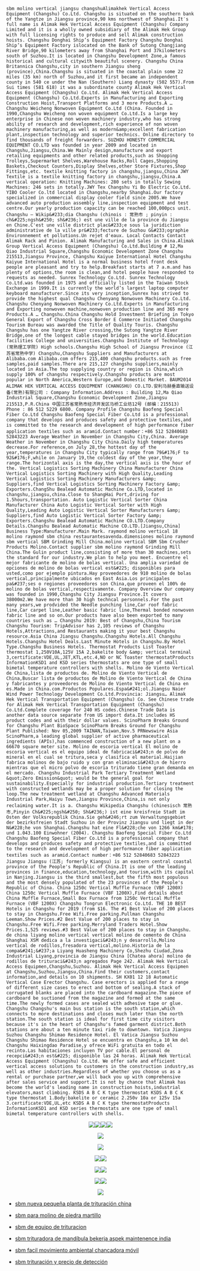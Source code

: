 
```
sbm molino vertical jiangsu changshuAlimakhek Vertical Access Equipment (Changshu) Co.Ltd. Changshu is situated on the southern bank of the Yangtze in Jiangsu province,90 kms northwest of Shanghai.It′s full name is Alimak Hek Vertical Access Equipment (Changshu) Company Limited and it is a wholly owned subsidiary of the Alimak Hek Group with full licensing rights to produce and sell Alimak construction hoists. Changshu Donghai Ship’s Equipment Factory Changshu Donghai Ship’s Equipment Factory islocated on the Bank of Sutong Changjiang River Bridge,90 kilometers away from Shanghai Port and 37kilometers south of Suzhou.It is located in Changshu Development Zone,a famous historical and cultural citywith beautiful scenery. Changshu China Britannica Changshu,city in southern Jiangsu sheng (province),China.Changshu is situated in the coastal plain some 22 miles (35 km) north of Suzhou,and it first became an independent county in 540 ce under the Nan (Southern) Liang dynasty (502 557).From Sui times (581 618) it was a subordinate county Alimak Hek Vertical Access Equipment (Changshu) Co.Ltd. Alimak Hek Vertical Access Equipment (Changshu) Co.Ltd.Experts in Manufacturing and Exporting Construction Hoist,Transport Platforms and 3 more Products.A … Changshu Weicheng Nonwoven Equipment Co.Ltd (China. Founded in 1990,Changshu Weicheng non woven equipment Co.Ltd.Is a large key enterprise in Chinese non woven machinery industry,who has strong ability of research and development,rich experience of non woven machinery manufacturing,as well as modern&amp;excellent fabrication plant,inspection technology and superior technics. Online directory to find thousands of freight forwarders. SUZHOU HONESTY COMMERCIAL EQUIPMENT CO.LTD was founded in year 2009 and located in Changshu,Jiangsu,China.We Mainly design,manufacture and export retailing equipments and other related products,such as Shopping Trolleys,Supermarket Shelves,Warehouse Racks,Roll Cages,Shopping Baskets,Checkout Counters,Display Shelves,other Store Fixtures,Shop Fittings,etc. textile knitting factory in changshu,jiangsu,China JWY Textile is a textile knitting factory in changshu,jiangsu,China.A vertical operation: Knitting Machines: 280 sets in totally Sewing Machines: 246 sets in totally.JWY Tex Changshu Yi Bo Electric Co.Ltd. YIBO Cooler Co.ltd located in Changshu,nearby Shanghai.Our factory specialized in commercial display cooler field since 2005.We have advanced auto production assembly line,inspection equipment and test centre.Our yearly production capacity can be reached 100,000pcs unit. Changshu — Wikip&#233;dia Changshu (chinois : 常熟市 ; pinyin : ch&#225;ngsh&#250; sh&#236;) est une ville de la province du Jiangsu en Chine.C'est une ville district plac&#233;e sous la juridiction administrative de la ville pr&#233;fecture de Suzhou G&#233;ographie Environnement et pollutions.Un rejet d'eaux. Local Contacts Contact Alimak Rack and Pinion. Alimak Manufacturing and Sales in China.Alimak Group Vertical Access Equipment (Changshu) Co.Ltd.Building # 12,Ma Qiao Industrial Square,Changshu Economic Development Zone Changshu 215513,Jiangsu Province, Changshu Kaiyue International Hotel Changshu Kaiyue International Hotel is a normal business hotel front desk people are pleasant and try to help.Breakfast starts at 7 a.m.and has plenty of options,the room is clean,and hotel people have responded to requests as needed. Sunrex Technology Co.Ltd. Sunrex Technology Co.Ltd.was founded in 1975 and officially listed in the Taiwan Stock Exchange in 1999.It is currently the world’s largest laptop computer keyboard manufacturer.Since its very inception,Sunrex has strived to provide the highest qual Changshu Chenyang Nonwoven Machinery Co.Ltd. Changshu Chenyang Nonwoven Machinery Co.Ltd.Experts in Manufacturing and Exporting nonwoven machine,nonwoven production line and 365 more Products.A … Changshu.China Changshu Hold Investment Briefing in Tokyo General Export of Changshu Cross Border E Commerce Initiated Changshu Tourism Bureau was awarded the Title of Quality Touris. Changshu Changshu has one Yangtze River crossing,the Sutong Yangtze River Bridge,one of the longest cable stayed bridges in the world.Education facilities College and universities.Changshu Institute of Technology (常熟理工学院) High schools.Changshu High School of Jiangsu Province (江苏省常熟中学) Changshu,Changshu Suppliers and Manufacturers at Alibaba.com Alibaba.com offers 215,400 changshu products.such as free samples,paid samples.There are 215,127 changshu suppliers,mainly located in Asia.The top supplying country or region is China,which supply 100% of changshu respectively.Changshu products are most popular in North America,Western Europe,and Domestic Market. BAUM2014 ALIMAK HEK VERTICAL ACCESS EQUIPMENT (CHANGSHU) CO.LTD.安利马赫垂直输送设备(常熟)有限公司 : Company Information.Address : Building 12,Ma Qiao Industrial Square,Changshu Economic Development Zone,Jiangsu 215513,P.R.China 中国江苏省常熟市经济开发区马桥工业坊12号 (邮编：215513) Phone : 86 512 5229 6800. Company Profile Changshu Baofeng Special Fiber Co.Ltd Changshu Baofeng Special Fiber Co.Ltd is a professional company that develops and produces safety and protective textiles,and is committed to the research and development of high performance fiber application textiles such as aramid.Contact number：+86 512 52840683 52843223 Average Weather in November in Changshu City,China. Average Weather in November in Changshu City China.Daily high temperatures decrease.For reference,on July 28,the hottest day of the year,temperatures in Changshu City typically range from 79&#176;F to 92&#176;F,while on January 19,the coldest day of the year,they range.The horizontal axis is the day,the vertical axis is the hour of the. Vertical Logistics Sorting Machinery China Manufacturer China Vertical Logistics Sorting Machinery with High Quality,Leading Vertical Logistics Sorting Machinery Manufacturers &amp; Suppliers,find Vertical Logistics Sorting Machinery Factory &amp; Exporters.ChangShu Bealead Automatic Machine Co.LTD,located in changshu,jiangsu,china.Close to ShangHai Port,driving for 1.5hours,transportation. Auto Logistic Vertical Sorter China Manufacturer China Auto Logistic Vertical Sorter with High Quality,Leading Auto Logistic Vertical Sorter Manufacturers &amp; Suppliers,find Auto Logistic Vertical Sorter Factory &amp; Exporters.Changshu Bealead Automatic Machine CO.LTD.Company Details.Changshu Bealead Automatic Machine CO.LTD.[Jiangsu,China] Business Type:Manufacturer.Main Mark. raymond molino vertical 18 molino raymond sbm china restaurantesavenda.dimensiones molino raymond sbm vertical SBM Grinding Mill China.molino vertical SBM Sbm Crusher Products Molino.Contact supplier sbm molino raymond Grinding Mill China.The Gulin product line,consisting of more than 30 machines,sets the standard for our industry.We plan to help you meet. Encuentre el mejor fabricante de molino de bolas vertical. Una amplia variedad de opciones de molino de bolas vertical est&#225; disponibles para usted,como por ejemplo pintura.Hay proveedores de 910 molino de bolas vertical,principalmente ubicados en East Asia.Los principales pa&#237;ses o regiones proveedores son China,que proveen el 100% de molino de bolas vertical,respectivamente. Company Overview Our company was founded in 1990,Changshu City Jiangsu Province.It covers 38000m2.We have more than 30 high techncal personnels.For the past many years,we prodvided the Needle punching line,Car roof fabric line,Car carpet line,Leather basic fabric line,Thermal bonded nonwoven fabric line and so on.Our products have also been exported to many countries such as … Changshu 2019: Best of Changshu,China Tourism Changshu Tourism: TripAdvisor has 2,105 reviews of Changshu Hotels,Attractions,and Restaurants making it your best Changshu resource.Asia China Jiangsu Changshu.Changshu Hotels.All Changshu Hotels.Changshu Hotel Deals.Last Minute Hotels in Changshu.By Hotel Type.Changshu Business Hotels. Thermostat Products List Toaster thermostat 1,250V10A,125V 15A 2,bakelite body &amp; vertical terminal 3,certificate:VDE,UL,JET,KTL,etc.4,NO or NC Toaster thermostatProducts InformationKSD1 and KSD series thermostats are one type of small bimetal temperature controllers with shells. Molino de Viento Vertical de China,lista de productos de. Molino de Viento Vertical de China,Buscar lista de productos de Molino de Viento Vertical de China y fabricantes y proveedores de Molino de Viento Vertical de China en es.Made in China.com.Productos Populares.Espa&#241;ol.Jiangsu Naier Wind Power Technology Development Co.Ltd.Provincia: Jiangsu… Alimak Hek Vertical Transportation Equipment (Changshu) Co. See Chinese trade for Alimak Hek Vertical Transportation Equipment (Changshu) Co.Ltd.Complete coverage for 240 HS codes.Chinese Trade Data is another data source separate from US import data.It includes HS product codes and with their dollar values. ScinoPharm Breaks Ground for Changshu Plant BioSpace ScinoPharm Breaks Ground for Changshu Plant Published: Nov 05,2009 TAINAN,Taiwan,Nov.5 PRNewswire Asia  ScinoPharm,a leading global supplier of active pharmaceutical ingredients (APIs),has commenced construction of a new plant on a 66670 square meter site. Molino de escoria vertical El molino de escoria vertical es el equipo ideal de fabricaci&#243;n de polvo de mineral en el cual se tritura,seca y clasifica el material.Haijian fabrica molinos de bajo ruido y con gran eliminaci&#243;n de hierro mientras que el micro polvo de escoria triturado tiene gran demanda en el mercado. Changshu Industrial Park Tertiary Treatment Wetland &quot;Zero Emission&quot; would be the general goal for sustainability.Especially for industrial production.Tertiary treatment with constructed wetlands may be a proper solution for closing the loop.The new treatment wetland at Changshu Advanced Materials Industrial Park,Haiyu Town,Jiangsu Province,China,is not only reclaiming water.It is a. Changshu Wikipedia Changshu (chinesisch 常熟市,Pinyin Ch&#225;ngsh&#250; Sh&#236;) ist eine kreisfreie Stadt im Osten der Volksrepublik China.Sie geh&#246;rt zum Verwaltungsgebiet der bezirksfreien Stadt Suzhou in der Provinz Jiangsu und liegt in der N&#228;he von Shanghai.Changshu hat eine Fl&#228;che von 1266 km&#178; und 1.043.100 Einwohner (2004). Changshu Baofeng Special Fiber Co.Ltd Changshu Baofeng Special Fiber Co.Ltd is a professional company that develops and produces safety and protective textiles,and is committed to the research and development of high performance fiber application textiles such as aramid.Contact number：+86 512 52840683 52843223 Jiangsu Jiangsu (江苏; formerly Kiangsu) is an eastern central coastal province of the People's Republic of China.It is one of the leading provinces in finance,education,technology,and tourism,with its capital in Nanjing.Jiangsu is the third smallest,but the fifth most populous and the most densely populated of the 23 provinces of the People's Republic of China. China 1250c Vertical Muffle Furnace (VBF 1200X) China 1250c Vertical Muffle Furnace (VBF 1200X),Find details about China Muffle Furnace,Small Box Furnace from 1250c Vertical Muffle Furnace (VBF 1200X) Changshu Tongrun Electronic Co.Ltd. THE 10 BEST Hotels in Changshu for 2019 (from $16. The #1 Best Value of 200 places to stay in Changshu.Free Wifi.Free parking.Pullman Changshu Leeman.Show Prices.#2 Best Value of 200 places to stay in Changshu.Free Wifi.Free parking.Merryland Traders Hotel.Show Prices.1,525 reviews.#3 Best Value of 200 places to stay in Changshu. de china liyang molino vertical vertical molino de cemento de China Shanghai XSM dedica a la investigaci&#243;n y desarrollo,Molino vertical de rodillos,fresadora vertical,molino.Historia de la compa&#241;&#237;a Liyang Huasheng Machinery Co,Shezhu Ciudad,Zona Industrial Liyang,provincia de Jiangsu China [Chatea ahora] molino de rodillos de trituraci&#243;n agregados Page 242. Alimak Hek Vertical Access Equipmen,Changshu,Suzhou. Alimak Hek Vertical Access Equipmen at Changshu,Suzhou,Jiangsu,China.Find their customers,contact information,and details on 10 shipments. SH KX01 12 18 Automatic Vertical Case Erector Changshu. Case erectors is applied for a range of different size cases to erect and bottom of sealing.A stack of corrugated blanks are placed into the cardboard magazine.The piece of cardboard be suctioned from the magazine and formed at the same time.The newly formed cases are sealed with adhesive tape or glue. Changshu Changshu's main bus station is the south station,which connects to more destinations and closes much later than the north station.The south station is ideal for first time city visitors because it's in the heart of Changshu's famed garment district.Both stations are about a ten minute taxi ride to downtown. Vatica Jiangsu Suzhou Changshu Shimao Residence Hotel. El Vatica Jiangsu Suzhou Changshu Shimao Residence Hotel se encuentra en Changshu,a 10 km del Changshu Haixingdao Paradise,y ofrece WiFi gratuita en todo el recinto.Las habitaciones incluyen TV por cable.El personal de recepci&#243;n est&#225; disponible las 24 horas. Alimak Hek Vertical Access Equipment (Changshu) Co.Ltd. We offer safe and efficient vertical access solutions to customers in the construction industry,as well as other industries.Regardless of whether you choose us as a rental or purchase partner,we will back you up with comprehensive after sales service and support.It is not by chance that Alimak has become the world's leading name in construction hoists,industrial elevators,mast climbing. KSDS A B C K type thermostat KSDS A B C K type thermostat 1.Body:bakelite or ceramic 2.250v 10a or 125v 15a 3.certificate:VDE,UL,etc KSDS A B C K type thermostatProducts InformationKSD1 and KSD series thermostats are one type of small bimetal temperature controllers with shells. 
```

<div align="center">

<a href="https://es-mill.shibang-china.com/github&k=sbm+molino+vertical+jiangsu+changshu"><img src="https://static.shibang-china.com/es/mill/index.jpg"></a><a href="https://es-mill.shibang-china.com/materials.htmlgithub&k=sbm+molino+vertical+jiangsu+changshu"><img src="https://static.shibang-china.com/es/mill/materials.jpg"></a><a href="https://es-mill.shibang-china.com/about.htmlgithub&k=sbm+molino+vertical+jiangsu+changshu"><img src="https://static.shibang-china.com/es/mill/about.jpg"></a><a href="https://es-mill.shibang-china.com/contact.htmlgithub&k=sbm+molino+vertical+jiangsu+changshu"><img src="https://static.shibang-china.com/es/mill/contact.jpg"></a>

<a href="https://es-mill.shibang-china.com/github&k=sbm+molino+vertical+jiangsu+changshu"><img src="https://static.shibang-china.com/es/mill/banner.jpg"></a>

<a href="https://swt.shibang-china.com/github&k=sbm+molino+vertical+jiangsu+changshu"><img src="https://static.shibang-china.com/es/mill/chat.jpg"></a>

<a href="https://es-mill.shibang-china.com/products/vertical-roller-mill.htmlgithub&k=sbm+molino+vertical+jiangsu+changshu"><img src="https://static.shibang-china.com/es/mill/vertical.jpg"></a><a href="https://es-mill.shibang-china.com/products/raymond-mill.htmlgithub&k=sbm+molino+vertical+jiangsu+changshu"><img src="https://static.shibang-china.com/es/mill/raymond.jpg"></a>

<a href="https://es-mill.shibang-china.com/products/ultrafine-grinding-mill.htmlgithub&k=sbm+molino+vertical+jiangsu+changshu"><img src="https://static.shibang-china.com/es/mill/ultrafine.jpg"></a><a href="https://es-mill.shibang-china.com/products/trapezium-grinding-mill.htmlgithub&k=sbm+molino+vertical+jiangsu+changshu"><img src="https://static.shibang-china.com/es/mill/trapezium.jpg"></a>

<a href="https://es-mill.shibang-china.com/products/ball-mill.htmlgithub&k=sbm+molino+vertical+jiangsu+changshu"><img src="https://static.shibang-china.com/es/mill/ball.jpg"></a><a href="https://es-mill.shibang-china.com/products/hammer-mill.htmlgithub&k=sbm+molino+vertical+jiangsu+changshu"><img src="https://static.shibang-china.com/es/mill/hammer.jpg"></a>

<a href="https://swt.shibang-china.com/github&k=sbm+molino+vertical+jiangsu+changshu"><img src="https://static.shibang-china.com/es/mill/case.jpg"></a>

</div>


* [sbm nueva pequeña planta de trituración china](sbm%20nueva%20peque%C3%B1a%20planta%20de%20trituraci%C3%B3n%20china.md)

* [sbm para molino de piedra martillo](sbm%20para%20molino%20de%20piedra%20martillo.md)

* [sbm de equipo de trituracion](sbm%20de%20equipo%20de%20trituracion.md)

* [sbm trituradora de mandíbula bekerja aspek maintenence india](sbm%20trituradora%20de%20mand%C3%ADbula%20bekerja%20aspek%20maintenence%20india.md)

* [sbm facil movimiento ambiental chancadora móvil](sbm%20facil%20movimiento%20ambiental%20chancadora%20m%C3%B3vil.md)

* [sbm trituración y precio de detección](sbm%20trituraci%C3%B3n%20y%20precio%20de%20detecci%C3%B3n.md)